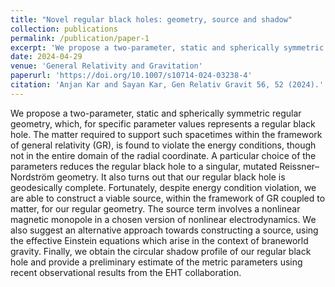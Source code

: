 ```yaml
---
title: "Novel regular black holes: geometry, source and shadow"
collection: publications
permalink: /publication/paper-1
excerpt: 'We propose a two-parameter, static and spherically symmetric regular geometry.'
date: 2024-04-29
venue: 'General Relativity and Gravitation'
paperurl: 'https://doi.org/10.1007/s10714-024-03238-4'
citation: 'Anjan Kar and Sayan Kar, Gen Relativ Gravit 56, 52 (2024).'
---
```


We propose a two-parameter, static and spherically symmetric regular geometry, which, for specific parameter values represents a regular black hole. The matter required to support such spacetimes within the framework of general relativity (GR), is found to violate the energy conditions, though not in the entire domain of the radial coordinate. A particular choice of the parameters reduces the regular black hole to a singular, mutated Reissner–Nordström geometry. It also turns out that our regular black hole is geodesically complete. Fortunately, despite energy condition violation, we are able to construct a viable source, within the framework of GR coupled to matter, for our regular geometry. The source term involves a nonlinear magnetic monopole in a chosen version of nonlinear electrodynamics. We also suggest an alternative approach towards constructing a source, using the effective Einstein equations which arise in the context of braneworld gravity. Finally, we obtain the circular shadow profile of our regular black hole and provide a preliminary estimate of the metric parameters using recent observational results from the EHT collaboration.
